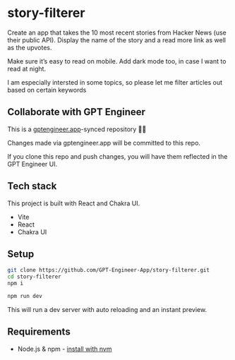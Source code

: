 # story-filterer

Create an app that takes the 10 most recent stories from Hacker News (use their public API). Display the name of the story and a read more link as well as the upvotes.

Make sure it’s easy to read on mobile. Add dark mode too, in case I want to read at night.

I am especially intersted in some topics, so please let me filter articles out based on certain keywords

## Collaborate with GPT Engineer

This is a [gptengineer.app](https://gptengineer.app)-synced repository 🌟🤖

Changes made via gptengineer.app will be committed to this repo.

If you clone this repo and push changes, you will have them reflected in the GPT Engineer UI.

## Tech stack

This project is built with React and Chakra UI.

- Vite
- React
- Chakra UI

## Setup

```sh
git clone https://github.com/GPT-Engineer-App/story-filterer.git
cd story-filterer
npm i
```

```sh
npm run dev
```

This will run a dev server with auto reloading and an instant preview.

## Requirements

- Node.js & npm - [install with nvm](https://github.com/nvm-sh/nvm#installing-and-updating)
